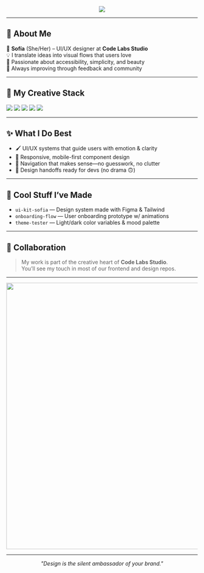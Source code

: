<!-- Banner con frase animada -->
<p align="center">
  <img src="https://readme-typing-svg.demolab.com?font=Quicksand&weight=500&size=25&duration=3000&pause=1200&color=FF8FA3&center=true&vCenter=true&width=800&lines=Hey%2C+I'm+Sofi+%F0%9F%91%8B;Designing+pixels+with+purpose+%F0%9F%92%A1;UX+that+feels+like+magic+%F0%9F%A7%AA;Frontend+beauty+in+motion+%F0%9F%8C%9F" />
</p>

---

## 🧁 About Me

🎨 **Sofía** (She/Her) – UI/UX designer at **Code Labs Studio**  
💡 I translate ideas into visual flows that users love  
🧠 Passionate about accessibility, simplicity, and beauty  
🌱 Always improving through feedback and community

---

## 🧰 My Creative Stack

<p align="left">
  <img src="https://img.shields.io/badge/Figma-F24E1E?style=for-the-badge&logo=figma&logoColor=white"/>
  <img src="https://img.shields.io/badge/Adobe%20XD-FF61F6?style=for-the-badge&logo=adobexd&logoColor=white"/>
  <img src="https://img.shields.io/badge/Tailwind_CSS-06B6D4?style=for-the-badge&logo=tailwind-css&logoColor=white"/>
  <img src="https://img.shields.io/badge/React-61DAFB?style=for-the-badge&logo=react&logoColor=black"/>
  <img src="https://img.shields.io/badge/Framer_Motion-E10098?style=for-the-badge&logo=framer&logoColor=white"/>
</p>

---

## ✨ What I Do Best

- 🖌 UI/UX systems that guide users with emotion & clarity  
- 📱 Responsive, mobile-first component design  
- 🧭 Navigation that makes sense—no guesswork, no clutter  
- 💬 Design handoffs ready for devs (no drama 🙃)

---

## 📁 Cool Stuff I’ve Made

- `ui-kit-sofia` — Design system made with Figma & Tailwind  
- `onboarding-flow` — User onboarding prototype w/ animations  
- `theme-tester` — Light/dark color variables & mood palette

---

## 💌 Collaboration

> My work is part of the creative heart of **Code Labs Studio**.  
> You’ll see my touch in most of our frontend and design repos.

---

<p align="center">
  <img src="https://media1.giphy.com/media/v1.Y2lkPTc5MGI3NjExMHV6bjg1anJjb3kyMWNsZXRzMjRsMTlybjRxdzNqaTUyanJuZmNxYyZlcD12MV9pbnRlcm5hbF9naWZfYnlfaWQmY3Q9Zw/gvfpZrR54qd56/giphy.gif" width="700" />
</p>

---

<p align="center">
  <i>"Design is the silent ambassador of your brand."</i>
</p>
